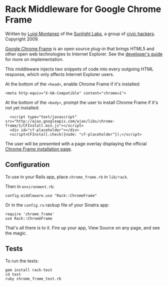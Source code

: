 # Rack Middleware for Google Chrome Frame

Written by [Luigi Montanez](http://twitter.com/LuigiMontanez) of the [Sunlight Labs](http://sunlightlabs.com), a group of [civic hackers](http://www.slideshare.net/luigimontanez/civic-hacking). Copyright 2009.

[Google Chrome Frame](http://blog.chromium.org/2009/09/introducing-google-chrome-frame.html) is an open source plug-in that brings HTML5 and other open web technologies to Internet Explorer. See the [developer's guide](http://code.google.com/chrome/chromeframe/developers_guide.html) for more on implementation.

This middleware injects two snippets of code into every outgoing HTML response, which only affects Internet Explorer users.

At the bottom of the `<head>`, enable Chrome Frame if it's installed:
  
    <meta http-equiv="X-UA-Compatible" content="chrome=1">

At the bottom of the `<body>`, prompt the user to install Chrome Frame if it's not yet installed:

      <script type="text/javascript" src="http://ajax.googleapis.com/ajax/libs/chrome-frame/1/CFInstall.min.js"></script>
      <div id="cf-placeholder"></div>
      <script>CFInstall.check({node: "cf-placeholder"});</script>

The user will be presented with a page overlay displaying the official [Chrome Frame installation page](http://www.google.com/chromeframe).

## Configuration

To use in your Rails app, place `chrome_frame.rb` in `lib/rack`.

Then in `environment.rb`:

    config.middleware.use "Rack::ChromeFrame"

Or in the `config.ru` rackup file of your Sinatra app:

    require 'chrome_frame'
    use Rack::ChromeFrame
    
That's all there is to it. Fire up your app, View Source on any page, and see the magic.


## Tests

To run the tests:

    gem install rack-test
    cd test
    ruby chrome_frame_test.rb

